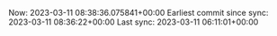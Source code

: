 Now: 2023-03-11 08:38:36.075841+00:00 Earliest commit since sync: 2023-03-11 08:36:22+00:00 Last sync: 2023-03-11 06:11:01+00:00

